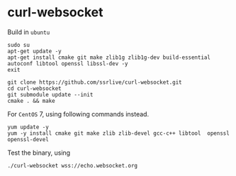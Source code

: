 # curl-websocket

Build in `ubuntu`
```
sudo su
apt-get update -y
apt-get install cmake git make zlib1g zlib1g-dev build-essential autoconf libtool openssl libssl-dev -y
exit

git clone https://github.com/ssrlive/curl-websocket.git
cd curl-websocket
git submodule update --init
cmake . && make

```
For `CentOS` 7, using following commands instead.
```
yum update -y
yum -y install cmake git make zlib zlib-devel gcc-c++ libtool  openssl openssl-devel

```

Test the binary, using
```
./curl-websocket wss://echo.websocket.org

```

